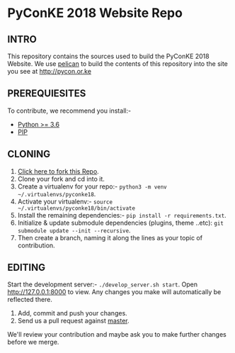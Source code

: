 PyConKE 2018 Website Repo
==========

## INTRO
This repository contains the sources used to build the PyConKE 2018 Website.
We use [pelican](http://docs.getpelican.com) to build the contents of this repository
into the site you see at http://pycon.or.ke

## PREREQUIESITES
To contribute, we recommend you install:-

- [Python >= 3.6](https://www.python.org/downloads/release/python-366/)
- [PIP]("http://www.pip-installer.org/en/latest/installing.html)

## CLONING
1. <a href="https://github.com/Python-Nairobi/pyconke/fork" target="_blank">Click here to fork this Repo</a>.
1. Clone your fork and cd into it.
1. Create a virtualenv for your repo:- `python3 -m venv ~/.virtualenvs/pyconke18`.
1. Activate your virtualenv:- `source ~/.virtualenvs/pyconke18/bin/activate`
1. Install the remaining dependencies:- `pip install -r requirements.txt`.
1. Initialize & update submodule dependencies (plugins, theme ..etc): `git submodule update --init --recursive`.
1. Then create a branch, naming it along the lines as your topic of contribution.

## EDITING
Start the development server:- `./develop_server.sh start`. Open http://127.0.0.1:8000 to view.
Any changes you make will automatically be reflected there.

1. Add, commit and push your changes.
1. Send us a pull request against [master](https://github.com/Python-Nairobi/pyconke/tree/master).

We'll review your contribution and maybe ask you to make further changes before we merge.
